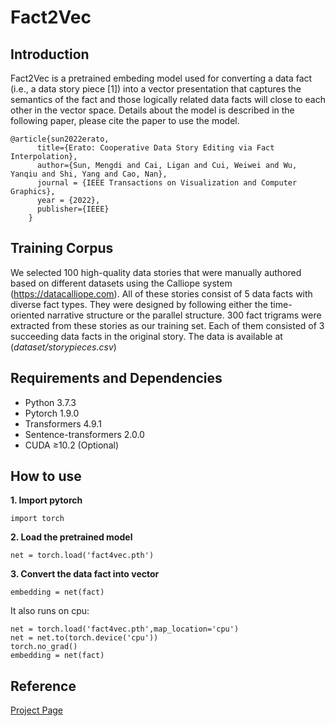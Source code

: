 # Fact2Vec


## Introduction
Fact2Vec is a pretrained embeding model used for converting a data fact (i.e., a data story piece [1]) into a vector presentation that captures the semantics of the fact and those logically related data facts will close to each other in the vector space. Details about the model is described in the following paper, please cite the paper to use the model. 

```
@article{sun2022erato,
      title={Erato: Cooperative Data Story Editing via Fact Interpolation},
      author={Sun, Mengdi and Cai, Ligan and Cui, Weiwei and Wu, Yanqiu and Shi, Yang and Cao, Nan},
      journal = {IEEE Transactions on Visualization and Computer Graphics},
      year = {2022},
      publisher={IEEE}
    }
```


## Training Corpus 
We selected 100 high-quality data stories that were manually authored based on different datasets using the Calliope system (https://datacalliope.com). All of these stories consist of 5 data facts with diverse fact types. They were designed by following either the time-oriented narrative structure or the parallel structure. 300 fact trigrams were extracted from these stories as our training set. Each of them consisted of 3 succeeding data facts in the original story. The data is available at (_dataset/storypieces.csv_)

## Requirements and Dependencies
- Python 3.7.3
- Pytorch 1.9.0
- Transformers 4.9.1
- Sentence-transformers 2.0.0
- CUDA ≥10.2 (Optional)


## How to use
**1. Import pytorch**
```
import torch
```
**2. Load the pretrained model**
```
net = torch.load('fact4vec.pth')
```
**3. Convert the data fact into vector**
```
embedding = net(fact)
```

It also runs on cpu:
```
net = torch.load('fact4vec.pth',map_location='cpu')
net = net.to(torch.device('cpu'))
torch.no_grad()
embedding = net(fact)
```

## Reference
[Project Page](https://erato.idvxlab.com/project/)

